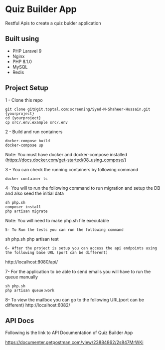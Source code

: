 # Quiz Builder App

Restful Apis to create a quiz bulder application

## Built using
- PHP Laravel 9
- Nginx
- PHP 8.1.0
- MySQL
- Redis

## Project Setup

1 - Clone this repo
```
git clone git@git.toptal.com:screening/Syed-M-Shaheer-Hussain.git {yourproject}
cd {yourproject}
cp src/.env.example src/.env
```

2 - Build and run containers
```
docker-compose build
docker-compose up
```

Note: You must have docker and docker-compose installed (https://docs.docker.com/get-started/08_using_compose/)

3 - You can check the running containers by following command
```
docker container ls
```

4- You will to run the following command to run migration and setup the DB and also seed the initial data
```
sh php.sh
composer install
php artisan migrate
```
Note: You will need to make php.sh file executable 

```
5- To Run the tests you can run the following command
```
sh php.sh
php artisan test
```
6- After the project is setup you can access the api endpoints using the following base URL (port can be different)
```
http://localhost:8080/api/

7- For the application to be able to send emails you will have to run the queue manually
```
sh php.sh
php artisan queue:work
```
8- To view the mailbox you can go to the following URL(port can be different)
http://localhost:6082/


## API Docs

Following is the link to API Documentation of Quiz Builder App

https://documenter.getpostman.com/view/23884862/2s847MrWKi

